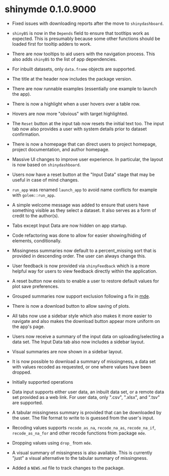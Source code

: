 # shinymde 0.1.0.9000

* Fixed issues with downloading reports after the move to `shinydashboard`. 

* `shinyBS` is now in the `Depends` field to ensure that tootltips work as expected. This is presumably because some other functions should be loaded first for tooltip adders to work. 

* There are now tooltips to aid users with the navigation process. This also adds `shinyBS` to the list of app dependencies. 

* For inbuilt datasets, only `data.frame` objects are supported. 

* The title at the header now includes the package version. 

* There are now runnable examples (essentially one example to launch the app).

* There is now a highlight when a user hovers over a table row. 

* Hovers are now more "obvious" with target highlighted. 

* The `Reset` button at the input tab now resets the initial text too. The input tab now also provides a user with system details prior to dataset confirmation. 

* There is now a homepage that can direct users to project homepage, project
documentation, and author homepage.

* Massive UI changes to improve user experience. In particular, the layout is now based on `shinydashboard`. 

* Users now have a reset button at the "Input Data" stage that may be useful in case of mind changes. 

* `run_app` was renamed `launch_app` to avoid name conflicts for example with `golem::run_app`. 

* A simple welcome message was added to ensure that users have something visible as they select a dataset. It also serves as a form of credit to the author(s). 

* Tabs except Input Data are now hidden on app startup. 

* Code refactoring was done to allow for easier showing/hiding of elements, conditionally. 

* Missingness summaries now default to a percent_missing sort that is provided in descending order. The user can always change this. 

* User feedback is now provided via `shinyFeedback` which is a more helpful way for users to view feedback directly within the application. 


* A reset button now exists to enable a user to restore default values for plot save preferences. 

* Grouped summaries now support exclusion following a fix in [mde](https://nelson-gon.github.io/mde). 

* There is now a download button to allow saving of plots.

* All tabs now use a sidebar style which also makes it more easier to navigate and also makes the download button appear more uniform on the app's page. 

* Users now receive a summary of the input data on uploading/selecting a data set. The Input Data tab also now includes a sidebar layout. 

* Visual summaries are now shown in a sidebar layout. 


* It is now possible to download a summary of missingness, a data set with values recoded as requested, or one where values have been dropped. 

* Initially supported operations

- Data input supports either user data, an inbuilt data set, or a remote data set provided as a web link. For user data, only ".csv", ".xlsx", and ".tsv" are supported. 

- A tabular missingness summary is provided that can be downloaded by the user. The file format to write to is guessed from the user's input. 


- Recoding values supports `recode_as_na`, `recode_na_as`, `recode_na_if`, `recode_as_na_for` and other recode functions from package `mde`.

- Dropping values using `drop_` from `mde`. 

- A visual summary of missingness is also available. This is currently "just" a visual alternative to the tabular summary of missingness.  

* Added a `NEWS.md` file to track changes to the package.
